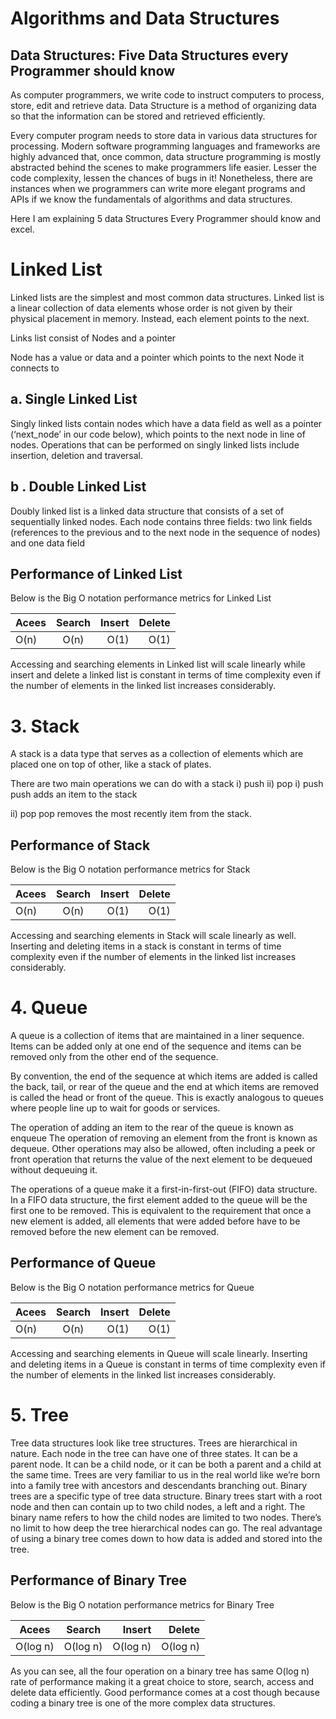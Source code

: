# Algorithms and Data Structures
## Data Structures: Five Data Structures every Programmer should know

As computer programmers, we write code to instruct computers to process, store, edit and retrieve data. Data Structure is a method of organizing data so that the information can be stored and retrieved efficiently.

Every computer program needs to store data in various data structures for processing. Modern software programming languages and frameworks are highly advanced that, once common, data structure programming is mostly abstracted behind the scenes to make programmers life easier. Lesser the code complexity, lessen the chances of bugs in it!
Nonetheless, there are instances when we programmers can write more elegant programs and APIs if we know the fundamentals of algorithms and data structures.

Here I am explaining 5 data Structures Every Programmer should know and excel.

# Linked List

Linked lists are the simplest and most common data structures. Linked list is a linear collection of data elements whose order is not given by their physical placement in memory. Instead, each element points to the next.

Links list consist of Nodes and a pointer

Node has a value or data and a pointer which points to the next Node it connects to

## a. Single Linked List

Singly linked lists contain nodes which have a data field as well as a pointer (‘next_node’ in our code below), which points to the next node in line of nodes. Operations that can be performed on singly linked lists include insertion, deletion and traversal.

## b . Double Linked List

Doubly linked list is a linked data structure that consists of a set of sequentially linked nodes. Each node contains three fields: two link fields (references to the previous and to the next node in the sequence of nodes) and one data field

## Performance of Linked List

Below is the Big O notation performance metrics for Linked List

| Acees         | Search        | Insert  |  Delete |
| ------------- |:-------------:| -------:| -------:|
| O(n)     | O(n) | O(1)   | O(1)    |

Accessing and searching elements in Linked list will scale linearly while insert and delete a linked list is constant in terms of time complexity even if the number of elements in the linked list increases considerably.

# 3. Stack

A stack is a data type that serves as a collection of elements which are placed one on top of other, like a stack of plates. 

There are two main operations we can do with a stack
i) push 
ii) pop
i) push
push adds an item to the stack

ii) pop
pop removes the most recently item from the stack.

## Performance of Stack

Below is the Big O notation performance metrics for Stack

| Acees         | Search        | Insert  |  Delete |
| ------------- |:-------------:| -------:| -------:|
| O(n)     | O(n) | O(1)   | O(1)    |

Accessing and searching elements in Stack will scale linearly as well. Inserting and deleting items in a stack is constant in terms of time complexity even if the number of elements in the linked list increases considerably.

# 4. Queue

A queue is a collection of items that are maintained in a liner sequence. Items can be added only at one end of the sequence and items can be removed only from the other end of the sequence.

By convention, the end of the sequence at which items are added is called the back, tail, or rear of the queue and the end at which items are removed is called the head or front of the queue. This is exactly analogous to queues where people line up to wait for goods or services.

The operation of adding an item to the rear of the queue is known as enqueue
The operation of removing an element from the front is known as dequeue.
Other operations may also be allowed, often including a peek or front operation that returns the value of the next element to be dequeued without dequeuing it.

The operations of a queue make it a first-in-first-out (FIFO) data structure. In a FIFO data structure, the first element added to the queue will be the first one to be removed.
This is equivalent to the requirement that once a new element is added, all elements that were added before have to be removed before the new element can be removed.

## Performance of Queue

Below is the Big O notation performance metrics for Queue

| Acees         | Search        | Insert  |  Delete |
| ------------- |:-------------:| -------:| -------:|
| O(n)     | O(n) | O(1)   | O(1)    |

Accessing and searching elements in Queue will scale linearly. Inserting and deleting items in a Queue is constant in terms of time complexity even if the number of elements in the linked list increases considerably.

# 5. Tree

Tree data structures look like tree structures. Trees are hierarchical in nature.
Each node in the tree can have one of three states.
It can be a parent node. 
It can be a child node, or it can be both a parent and a child at the same time.
Trees are very familiar to us in the real world like we’re born into a family tree with ancestors and descendants branching out.
Binary trees are a specific type of tree data structure. Binary trees start with a root node and then can contain up to two child nodes, a left and a right. The binary name refers to how the child nodes are limited to two nodes. There’s no limit to how deep the tree hierarchical nodes can go. The real advantage of using a binary tree comes down to how data is added and stored into the tree.

## Performance of Binary Tree

Below is the Big O notation performance metrics for Binary Tree

| Acees         | Search        | Insert  |  Delete |
| ------------- |:-------------:| -------:| -------:|
| O(log n)     | O(log n) |O(log n)   | O(log n)    |

As you can see, all the four operation on a binary tree has same O(log n) rate of performance making it a great choice to store, search, access and delete data efficiently.
Good performance comes at a cost though because coding a binary tree is one of the more complex data structures.
